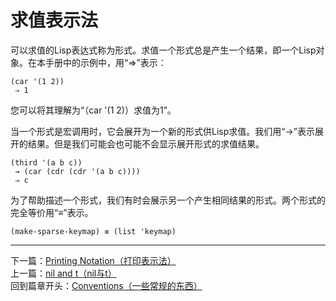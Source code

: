 # 求值表示法
可以求值的Lisp表达式称为形式。求值一个形式总是产生一个结果，即一个Lisp对象。在本手册中的示例中，用“⇒”表示：  

	(car '(1 2))
     ⇒ 1  

您可以将其理解为“（car '(1 2)）求值为1”。  

当一个形式是宏调用时，它会展开为一个新的形式供Lisp求值。我们用“→”表示展开的结果。但是我们可能会也可能不会显示展开形式的求值结果。  

	(third '(a b c))
     → (car (cdr (cdr '(a b c))))
     ⇒ c  
 
为了帮助描述一个形式，我们有时会展示另一个产生相同结果的形式。两个形式的完全等价用“≡”表示。  

	(make-sparse-keymap) ≡ (list 'keymap)

****************************
下一篇：[Printing Notation（打印表示法）](./1.3.4-Printing_Notation（打印表示法）.md)  
上一篇：[nil and t（nil与t）](./1.3.2-nil_and_t（nil与t）.md)  
回到篇章开头：[Conventions（一些常规的东西）](./1.3-Conventions（一些常规的东西）.md)
